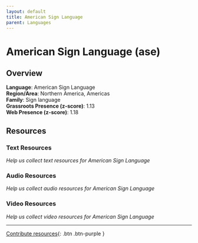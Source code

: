 ```yaml
---
layout: default
title: American Sign Language
parent: Languages
---
```


# American Sign Language (ase)

## Overview

**Language**: American Sign Language  
**Region/Area**: Northern America, Americas  
**Family**: Sign language  
**Grassroots Presence (z-score)**: 1.13  
**Web Presence (z-score)**: 1.18  

## Resources

### Text Resources
*Help us collect text resources for American Sign Language*

### Audio Resources
*Help us collect audio resources for American Sign Language*

### Video Resources
*Help us collect video resources for American Sign Language*

---

[Contribute resources](https://forms.office.com/e/1SfLJx3u1r){: .btn .btn-purple }
